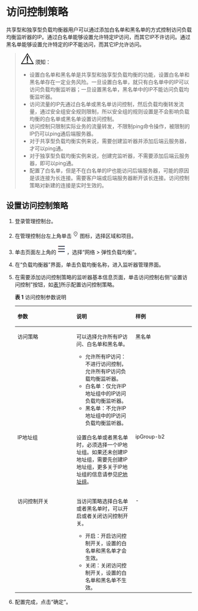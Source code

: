 # 访问控制策略<a name="zh_cn_elb_03_0003"></a>

共享型和独享型负载均衡器用户可以通过添加白名单和黑名单的方式控制访问负载均衡监听器的IP。通过白名单能够设置允许特定IP访问，而其它IP不许访问。通过黑名单能够设置允许特定的IP不能访问，而其它IP允许访问。

>![](public_sys-resources/icon-notice.gif) **须知：** 
>-   设置白名单和黑名单是共享型和独享型负载均衡的功能，设置白名单和黑名单存在一定业务风险。一旦设置白名单，就只有白名单中的IP可以访问负载均衡监听器；一旦设置黑名单，黑名单中的IP不能访问负载均衡监听器。
>-   访问流量的IP先通过白名单或黑名单访问控制，然后负载均衡转发流量，通过安全组安全规则限制，所以安全组的规则设置是不会影响负载均衡的白名单或黑名单设置访问控制。
>-   访问控制只限制实际业务的流量转发，不限制ping命令操作，被限制的IP仍可以ping通后端服务器。
>    -   对于共享型负载均衡实例来说，需要创建监听器并添加后端云服务器，才可以ping通。
>    -   对于独享型负载均衡实例来说，创建完监听器，不需要添加后端云服务器，即可以ping通。
>-   配置了白名单，但是不在白名单的IP也能访问后端服务器，可能的原因是该连接为长连接。需要客户端或后端服务器断开该长连接。访问控制策略对新建的连接是实时生效的。

## 设置访问控制策略<a name="section109371640175915"></a>

1.  登录管理控制台。
2.  在管理控制台左上角单击![](figures/icon-region.png)图标，选择区域和项目。
3.  单击页面左上角的![](figures/icon-position.png)，选择“网络 \> 弹性负载均衡”。

1.  在“负载均衡器”界面，单击负载均衡名称，进入监听器管理界面。
2.  在需要添加访问控制策略的监听器基本信息页面，单击访问控制右侧“设置访问控制”按钮，如[表1](#table159371240125911)所示配置访问控制策略。

    **表 1**  访问控制参数说明

    <a name="table159371240125911"></a>
    <table><thead align="left"><tr id="row20937194017599"><th class="cellrowborder" valign="top" width="33.33333333333333%" id="mcps1.2.4.1.1"><p id="p159371240155912"><a name="p159371240155912"></a><a name="p159371240155912"></a>参数</p>
    </th>
    <th class="cellrowborder" valign="top" width="33.33333333333333%" id="mcps1.2.4.1.2"><p id="p179371740105912"><a name="p179371740105912"></a><a name="p179371740105912"></a>说明</p>
    </th>
    <th class="cellrowborder" valign="top" width="33.33333333333333%" id="mcps1.2.4.1.3"><p id="p10937104025916"><a name="p10937104025916"></a><a name="p10937104025916"></a>样例</p>
    </th>
    </tr>
    </thead>
    <tbody><tr id="row17641244188"><td class="cellrowborder" valign="top" width="33.33333333333333%" headers="mcps1.2.4.1.1 "><p id="p1764152416188"><a name="p1764152416188"></a><a name="p1764152416188"></a>访问策略</p>
    </td>
    <td class="cellrowborder" valign="top" width="33.33333333333333%" headers="mcps1.2.4.1.2 "><p id="p571112817239"><a name="p571112817239"></a><a name="p571112817239"></a>可以选择允许所有IP访问、白名单和黑名单。</p>
    <a name="ul13289134512316"></a><a name="ul13289134512316"></a><ul id="ul13289134512316"><li>允许所有IP访问：不进行访问控制，允许所有IP访问负载均衡监听器。</li><li>白名单：仅允许IP地址组中的IP访问负载均衡监听器。</li><li>黑名单：不允许IP地址组中的IP访问负载均衡监听器。</li></ul>
    </td>
    <td class="cellrowborder" valign="top" width="33.33333333333333%" headers="mcps1.2.4.1.3 "><p id="p1476532421817"><a name="p1476532421817"></a><a name="p1476532421817"></a>黑名单</p>
    </td>
    </tr>
    <tr id="row484412181181"><td class="cellrowborder" valign="top" width="33.33333333333333%" headers="mcps1.2.4.1.1 "><p id="p168451218151813"><a name="p168451218151813"></a><a name="p168451218151813"></a>IP地址组</p>
    </td>
    <td class="cellrowborder" valign="top" width="33.33333333333333%" headers="mcps1.2.4.1.2 "><p id="p1484541812184"><a name="p1484541812184"></a><a name="p1484541812184"></a>设置白名单或者黑名单时，必须选择一个IP地址组。如果还未创建IP地址组，需要先创建IP地址组，更多关于IP地址组的信息请参见<a href="IP地址组（黑名单-白名单）.md">IP地址组</a>。</p>
    </td>
    <td class="cellrowborder" valign="top" width="33.33333333333333%" headers="mcps1.2.4.1.3 "><p id="p11574181042917"><a name="p11574181042917"></a><a name="p11574181042917"></a>ipGroup-b2</p>
    </td>
    </tr>
    <tr id="row1993734018590"><td class="cellrowborder" valign="top" width="33.33333333333333%" headers="mcps1.2.4.1.1 "><p id="p793754019597"><a name="p793754019597"></a><a name="p793754019597"></a>访问控制开关</p>
    </td>
    <td class="cellrowborder" valign="top" width="33.33333333333333%" headers="mcps1.2.4.1.2 "><p id="p967517492305"><a name="p967517492305"></a><a name="p967517492305"></a>当访问策略选择白名单或者黑名单时，可以开启或者关闭访问控制开关。</p>
    <a name="ul18937740125914"></a><a name="ul18937740125914"></a><ul id="ul18937740125914"><li>开启：开启访问控制开关，设置的白名单和黑名单才会生效。</li><li>关闭：关闭访问控制开关，设置的白名单和黑名单不生效。</li></ul>
    </td>
    <td class="cellrowborder" valign="top" width="33.33333333333333%" headers="mcps1.2.4.1.3 "><p id="p8938040105917"><a name="p8938040105917"></a><a name="p8938040105917"></a>-</p>
    </td>
    </tr>
    </tbody>
    </table>

3.  配置完成，点击“确定”。

